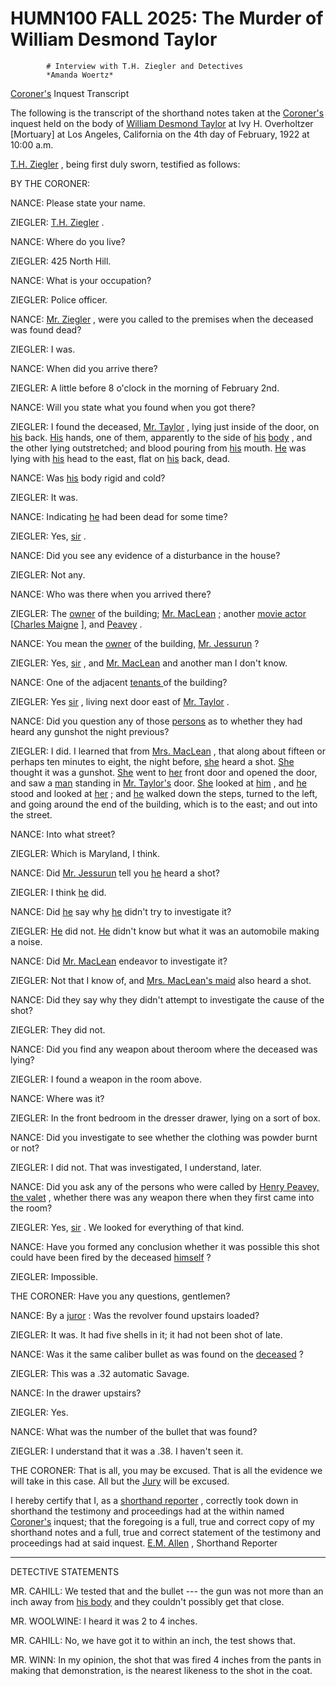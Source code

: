
   # HUMN100 FALL 2025: The Murder of William Desmond Taylor
   
      
         
            # Interview with T.H. Ziegler and Detectives
            *Amanda Woertz*

            [Coroner's](allen)  Inquest Transcript

            The following is the transcript of the shorthand notes taken at the [Coroner's](allen) 
               inquest held on the body of [William Desmond Taylor](taylor)  at
                     Ivy H. Overholtzer [Mortuary] at
                  Los Angeles, California on the 4th day of February,
                  1922 at 10:00 a.m. 
            [T.H. Ziegler](ziegler) , being first duly sworn, testified as follows:

            BY THE CORONER:

            NANCE: Please state your name.

            ZIEGLER: [T.H. Ziegler](ziegler) .

            NANCE: Where do you live?

            ZIEGLER: 425 North Hill.

            NANCE: What is your occupation?

            ZIEGLER: Police officer.

            NANCE: [Mr. Ziegler](ziegler) , were you called to the
                  premises when the deceased was found dead?

            ZIEGLER: I was.

            NANCE: When did you arrive there?

            ZIEGLER: A little before
               8 o'clock in the morning of February 2nd.

            NANCE: Will you state what you found when you got there?

            ZIEGLER: I found the deceased, [Mr. Taylor](taylor) , lying just inside of the door, on
                  [his](taylor) 
               back. [His](taylor) 
               hands, one of them, apparently to the side
               of [his](taylor) 
               [body](taylor) , and the other lying outstretched; and
                  blood pouring from [his](taylor) 
               mouth. [He](taylor) 
               was lying with [his](taylor) 
               head to the east, flat on [his](taylor) 
               back, dead. 
            NANCE: Was [his](taylor) 
               body rigid and cold?

            ZIEGLER: It was.

            NANCE: Indicating [he](taylor)  had been dead for some
                  time?

            ZIEGLER: Yes, [sir](nance) .

            NANCE: Did you see any evidence of a disturbance
               in the house?

            ZIEGLER: Not any.

            NANCE: Who was there when you arrived there?

            ZIEGLER: The [owner](jessurun)  of the building; [Mr.
                  MacLean](dougMacLean) ; another [movie actor](maigne) 
                  [[Charles Maigne](maigne) ], and [Peavey](peavey) .

            NANCE: You mean the [owner](jessurun)  of the building, [Mr.
                  Jessurun](jessurun) ?

            ZIEGLER: Yes, [sir](nance) , and [Mr. MacLean](dougMacLean)  and another man I don't know.

            NANCE: One of the adjacent
               [tenants ](tenants) of the building?

             ZIEGLER: Yes [sir](nance) , living next door
               east of [Mr.
                  Taylor](taylor) .

            NANCE: Did you question any of those [persons](tenants)  as to whether they had heard any gunshot the
                  night previous?

            ZIEGLER: I did. I learned that from [Mrs.
                  MacLean](faithMacLean) , that along about fifteen or perhaps ten minutes to
                  eight,
               the night before, [she](faithMaclean)  heard
                  a shot. [She](faithMacLean)  thought it was a gunshot. [She](faithMacLean)  went to [her](faithMacLean) 
               front door and opened the door, and saw a [man](murderer)  standing in [Mr. Taylor's](taylor) 
               door. [She](faithMacLean)  looked at [him](murderer) , and [he](murderer)  stood and looked at [her](faithMacLean) ; and [he](murderer)  walked down the
                  steps, turned to the left, and going
               around the end of the building, which is to
               the east; and out into the street. 
            NANCE: Into what street?

            ZIEGLER: Which is  Maryland, I think.

            NANCE: Did [Mr. Jessurun](jessurun)  tell you [he](jessurun)  heard a shot?

            ZIEGLER: I think [he](jessurun)  did.

            NANCE: Did [he](jessurun)  say why [he](jessurun)  didn't try to investigate it?

            ZIEGLER: [He](jessurun)  did not. [He](jessurun)  didn't know but what it was an automobile making a noise.

            NANCE: Did [Mr. MacLean](dougMacLean)  endeavor to investigate
               it?

            ZIEGLER: Not that I know of, and [Mrs. MacLean's maid](maid) 
               also heard a shot.

            NANCE: Did they say why they didn't attempt
               to investigate the cause of the shot?

            ZIEGLER: They did not.

            NANCE: Did you find any weapon about
                  theroom where the deceased was lying?

            ZIEGLER: I found a  weapon in the room above.

            NANCE: Where was it?

            ZIEGLER: In the front bedroom in the dresser drawer, lying on a sort of box.

            NANCE: Did you investigate to see whether the
                  clothing was powder
                  burnt or not?

            ZIEGLER: I did not. That was investigated,
               I understand, later.

            NANCE: Did you ask any of the persons who were called by
                  [Henry Peavey, the valet](peavy) , whether there was any
                  weapon there when they first came into the
                  room?

            ZIEGLER: Yes, [sir](nance) . We looked for everything of that
               kind.

            NANCE: Have you formed any conclusion whether it
               was possible this shot could have been fired by
               the deceased
               [himself](taylor) ?
            ZIEGLER: Impossible.

            THE CORONER: Have you any questions, gentlemen?

            NANCE: By a [juror](juror) : Was the revolver found upstairs
               loaded? 

            ZIEGLER: It was. It had five shells in it; it had
               not been shot of late. 

            NANCE: Was it the same caliber bullet as was
               found on the [deceased](taylor) ?

            ZIEGLER: This was a .32 automatic Savage.

            NANCE: In the drawer
               upstairs?

            ZIEGLER: Yes.

            NANCE: What was the number of the bullet that was
               found? 

            ZIEGLER: I understand that it was a .38. I
               haven't seen it.

            THE CORONER: That is all, you may be excused. That is all the evidence we will take in this case. All but the
                  [Jury](jury)  will be excused. 
            I hereby certify that I, as a [shorthand reporter](allen) ,
               correctly took down in shorthand the testimony and proceedings had at the within named
                  [Coroner's](callen) 
               inquest; that the foregoing is a full, true and
               correct copy of my shorthand
               notes and a full, true and correct statement
               of the testimony and proceedings had at said
                  inquest. [E.M.
                  Allen](allen) , Shorthand Reporter 
             _____ 

            DETECTIVE STATEMENTS

            MR. CAHILL: We tested that and the bullet --- the gun was
               not more than an inch away from [his body](taylor)  and they
               couldn't possibly get that close. 
            MR. WOOLWINE: I heard it was 2 to 4 inches.

            MR. CAHILL: No, we have got it to within an inch, the test shows that.

            MR. WINN: In my opinion, the shot that was fired
               4 inches from the pants in making
                  that demonstration, is the nearest likeness to
               the shot in the coat. 

         
      
   
